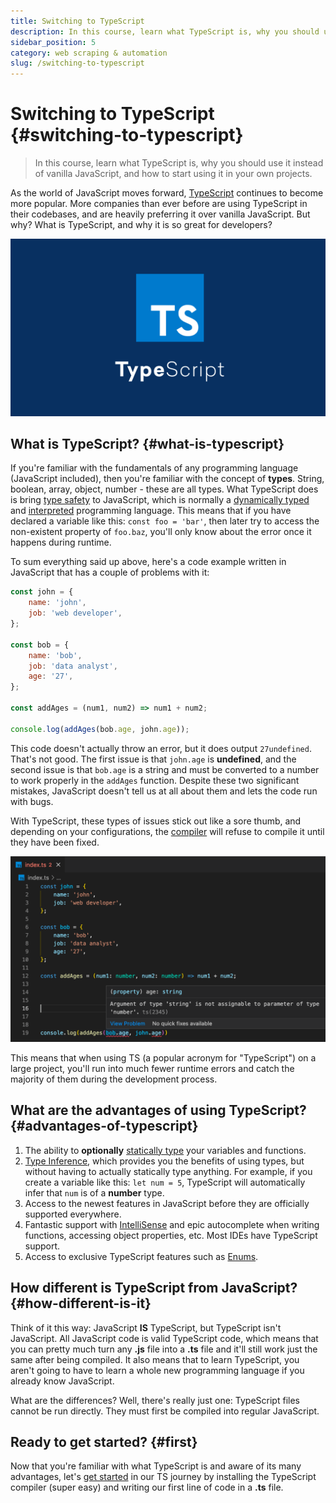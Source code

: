 ```yaml
---
title: Switching to TypeScript
description: In this course, learn what TypeScript is, why you should use it instead of vanilla JavaScript, and how to start using it in your own projects.
sidebar_position: 5
category: web scraping & automation
slug: /switching-to-typescript
---
```


# Switching to TypeScript {#switching-to-typescript}

> In this course, learn what TypeScript is, why you should use it instead of vanilla JavaScript, and how to start using it in your own projects.

As the world of JavaScript moves forward, [TypeScript](https://www.typescriptlang.org/) continues to become more popular. More companies than ever before are using TypeScript in their codebases, and are heavily preferring it over vanilla JavaScript. But why? What is TypeScript, and why it is so great for developers?

![TypeScript logo](./images/typescript-logo.webp)

## What is TypeScript? {#what-is-typescript}

If you're familiar with the fundamentals of any programming language (JavaScript included), then you're familiar with the concept of **types**. String, boolean, array, object, number - these are all types. What TypeScript does is bring [type safety](https://en.wikipedia.org/wiki/Type_safety) to JavaScript, which is normally a [dynamically typed](https://developer.mozilla.org/en-US/docs/Glossary/Dynamic_typing) and [interpreted](https://www.geeksforgeeks.org/difference-between-compiled-and-interpreted-language/) programming language. This means that if you have declared a variable like this: `const foo = 'bar'`, then later try to access the non-existent property of `foo.baz`, you'll only know about the error once it happens during runtime.

To sum everything said up above, here's a code example written in JavaScript that has a couple of problems with it:

```js
const john = {
    name: 'john',
    job: 'web developer',
};

const bob = {
    name: 'bob',
    job: 'data analyst',
    age: '27',
};

const addAges = (num1, num2) => num1 + num2;

console.log(addAges(bob.age, john.age));
```

This code doesn't actually throw an error, but it does output `27undefined`. That's not good. The first issue is that `john.age` is **undefined**, and the second issue is that `bob.age` is a string and must be converted to a number to work properly in the `addAges` function. Despite these two significant mistakes, JavaScript doesn't tell us at all about them and lets the code run with bugs.

With TypeScript, these types of issues stick out like a sore thumb, and depending on your configurations, the [compiler](https://www.techtarget.com/whatis/definition/compiler#:~:text=A%20compiler%20is%20a%20special,as%20Java%20or%20C%2B%2B.) will refuse to compile it until they have been fixed.

![TS Error 2345](./images/typescript-error.png)

This means that when using TS (a popular acronym for "TypeScript") on a large project, you'll run into much fewer runtime errors and catch the majority of them during the development process.

## What are the advantages of using TypeScript? {#advantages-of-typescript}

1. The ability to **optionally** [statically type](https://developer.mozilla.org/en-US/docs/Glossary/Static_typing) your variables and functions.
2. [Type Inference](https://www.typescriptlang.org/docs/handbook/type-inference.html), which provides you the benefits of using types, but without having to actually statically type anything. For example, if you create a variable like this: `let num = 5`, TypeScript will automatically infer that `num` is of a **number** type.
3. Access to the newest features in JavaScript before they are officially supported everywhere.
4. Fantastic support with [IntelliSense](https://en.wikipedia.org/wiki/Intelligent_code_completion) and epic autocomplete when writing functions, accessing object properties, etc. Most IDEs have TypeScript support.
5. Access to exclusive TypeScript features such as [Enums](https://www.typescriptlang.org/docs/handbook/enums.html).
<!-- and [Decorators](https://www.typescriptlang.org/docs/handbook/decorators.html). -->

## How different is TypeScript from JavaScript? {#how-different-is-it}

Think of it this way: JavaScript **IS** TypeScript, but TypeScript isn't JavaScript. All JavaScript code is valid TypeScript code, which means that you can pretty much turn any **.js** file into a **.ts** file and it'll still work just the same after being compiled. It also means that to learn TypeScript, you aren't going to have to learn a whole new programming language if you already know JavaScript.

What are the differences? Well, there's really just one: TypeScript files cannot be run directly. They must first be compiled into regular JavaScript.

## Ready to get started? {#first}

Now that you're familiar with what TypeScript is and aware of its many advantages, let's [get started](./installation.md) in our TS journey by installing the TypeScript compiler (super easy) and writing our first line of code in a **.ts** file.
